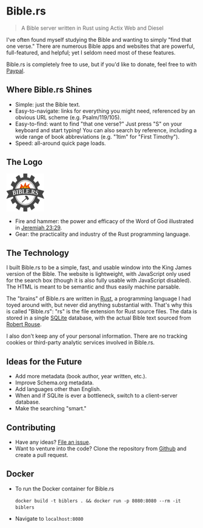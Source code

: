 # Bible.rs

> A Bible server written in Rust using Actix Web and Diesel

I've often found myself studying the Bible and wanting to simply "find that
one verse." There are numerous Bible apps and websites that are powerful,
full-featured, and helpful; yet I seldom need most of these features.

Bible.rs is completely free to use, but if you'd like to donate, feel free to
with [Paypal](https://paypal.me/DSpeckhals).

## Where Bible.rs Shines
- Simple: just the Bible text.
- Easy-to-navigate: links for everything you might need, referenced by an
obvious URL scheme (e.g. Psalm/119/105).
- Easy-to-find: want to find "that one verse?" Just press "S" on your
keyboard and start typing! You can also search by reference, including
a wide range of book abbreviations (e.g. "1tim" for "First Timothy").
- Speed: all-around quick page loads.

## The Logo
<img src="https://raw.githubusercontent.com/DSpeckhals/bible.rs/master/web/dist/img/bible.rs.svg?sanitize=true" alt="Bible.rs logo" height="100" width="100">

- Fire and hammer: the power and efficacy of the Word of God illustrated in
[Jeremiah 23:29](https://bible.rs/Jeremiah/23#v29).
- Gear: the practicality and industry of the Rust programming language.

## The Technology
I built Bible.rs to be a simple, fast, and usable window into the King James
version of the Bible. The website is lightweight, with JavaScript only used
for the search box (though it is also fully usable with JavaScript disabled).
The HTML is meant to be semantic and thus easily machine parsable.

The "brains" of Bible.rs are written in [Rust]("https://www.rust-lang.org/en-US/"),
a programming language I had toyed around with, but never did anything
substantial with. That's why this is called "Bible.*rs*": "rs" is the file
extension for Rust source files. The data is stored in a single [SQLite](https://www.sqlite.org/index.html)
database, with the actual Bible text sourced from [Robert Rouse](https://github.com/robertrouse/KJV-bible-database-with-metadata-MetaV-).

I also don't keep any of your personal information. There are no tracking
cookies or third-party analytic services involved in Bible.rs.

## Ideas for the Future
- Add more metadata (book author, year written, etc.).
- Improve Schema.org metadata.
- Add languages other than English.
- When and if SQLite is ever a bottleneck, switch to a client-server database.
- Make the searching "smart."

## Contributing
- Have any ideas? [File an issue](https://github.com/DSpeckhals/bible.rs/issues/new).
- Want to venture into the code? Clone the repository from
[Github](https://github.com/DSpeckhals/bible.rs) and create a pull request.

## Docker
- To run the Docker container for Bible.rs

    `docker build -t biblers . && docker run -p 8080:8080 --rm -it biblers`

- Navigate to `localhost:8080`
